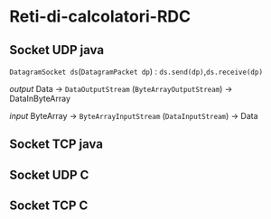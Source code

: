 # Reti-di-calcolatori-RDC
## Socket UDP java

`DatagramSocket ds`(`DatagramPacket dp`) : `ds.send(dp)`,`ds.receive(dp)`

*output* Data -> `DataOutputStream` (`ByteArrayOutputStream`) -> DataInByteArray 

*input* ByteArray -> `ByteArrayInputStream` (`DataInputStream`) -> Data

## Socket TCP java

## Socket UDP C

## Socket TCP C
